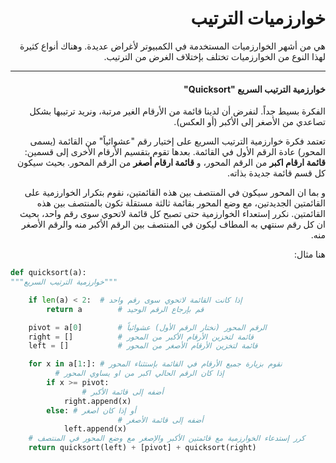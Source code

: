 <div dir="rtl" lang="ar">

# خوارزميات الترتيب

هي من أشهر الخوارزميات المستخدمة في الكمبيوتر لأغراض عديدة. وهناك أنواع كثيرة لهذا النوع من الخوارزميات تختلف بإختلاف الغرض من الترتيب.



<hr>

#### خوارزمية الترتيب السريع "Quicksort"

الفكرة بسيط جداً. لنفرض أن لدينا قائمة من الأرقام الغير مرتبة، ونريد ترتيبها بشكل تصاعدي من الأصغر إلى الأكبر (أو العكس).

تعتمد فكرة خوارزمية الترتيب السريع  على إختيار رقم "عشوائياً" من القائمة (يسمى المحور) عادة الرقم الأول في القائمة. بعدها تقوم بتقسيم الأرقام الأخرى إلى قسمين: **قائمة ارقام اكبر** من الرقم المحور، و **قائمة ارقام أصغر** من الرقم المحور. بحيث سيكون كل قسم قائمة جديدة بذاته.

و بما ان المحور سيكون في المنتصف بين هذه القائمتين، نقوم بتكرار الخوارزمية على القائمتين الجديدتين، مع وضع المحور بقائمة ثالثة مستقلة تكون بالمنتصف بين هذه القائمتين. نكرر إستعداء الخوارزمية حتى تصبح كل قائمة لاتحوي سوى رقم واحد، بحيث ان كل رقم سنتهي به المطاف ليكون في المنتصف بين الرقم الأكبر منه والرقم الأصغر منه.

هنا مثال:


</div>

```python
def quicksort(a):
"""خوارزمية الترتيب السريع"""

	if len(a) < 2:	# إذا كانت القائمة لاتحوي سوى رقم واحد
		return a    	# قم بإرجاع الرقم الوحيد

	pivot = a[0] 		# الرقم المحور (نختار الرقم الأول) عشوائياً
	right = [] 			# قائمة لتخزين الأرقام الأكبر من المحور
	left = []  			# قائمة لتخزين الأرقام الأصغر من المحور

	for x in a[1:]: # نقوم بزيارة جميع الأرقام في القائمة بإستثناء المحور
		  # إذا كان الرقم الحالي اكبر من او يساوي المحور 
	    if x >= pivot:
				# أضفه إلى قائمة الأكبر
	        right.append(x)
	    else: # أو إذا كان اصغر
						# أضفه إلى قائمة الأصغر
	        left.append(x)
	# كرر إستدعاء الخوارزمية مع قائمتين الأكبر والإصغر مع وضع المحور في المنتصف 
	return quicksort(left) + [pivot] + quicksort(right)
```
